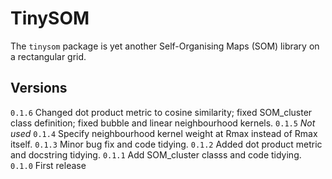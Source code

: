# TinySOM
The `tinysom` package is yet another Self-Organising Maps (SOM) library on a rectangular grid.

## Versions
`0.1.6` Changed dot product metric to cosine similarity; fixed SOM_cluster class definition; fixed bubble and linear neighbourhood kernels.
`0.1.5` *Not used*
`0.1.4` Specify neighbourhood kernel weight at Rmax instead of Rmax itself.
`0.1.3` Minor bug fix and code tidying.
`0.1.2` Added dot product metric and docstring tidying.
`0.1.1` Add SOM_cluster classs and code tidying.
`0.1.0` First release
